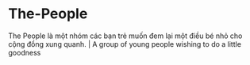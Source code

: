 # The-People
The People là một nhóm các bạn trẻ muốn đem lại một điều bé nhỏ cho cộng đồng xung quanh. |  A group of young people wishing to do a little goodness
